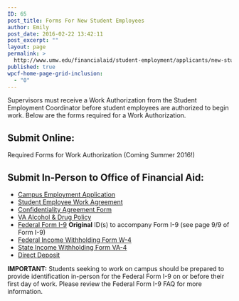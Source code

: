 ```yaml
---
ID: 65
post_title: Forms For New Student Employees
author: Emily
post_date: 2016-02-22 13:42:11
post_excerpt: ""
layout: page
permalink: >
  http://www.umw.edu/financialaid/student-employment/applicants/new-student-employees/
published: true
wpcf-home-page-grid-inclusion:
  - "0"
---
```

Supervisors must receive a Work Authorization from the Student Employment Coordinator before student employees are authorized to begin work. Below are the forms required for a Work Authorization.
<h2>Submit Online:</h2>
Required Forms for Work Authorization (Coming Summer 2016!)
<h2>Submit In-Person to Office of Financial Aid:</h2>
<ul>
	<li><a href="http://www.umw.edu/financialaid/wp-content/uploads/sites/31/2016/02/CampusEmploymentApplication.pdf" rel="">Campus Employment Application</a></li>
	<li><a href="http://www.umw.edu/financialaid/wp-content/uploads/sites/31/2016/02/Work-Agreement.pdf" rel="">Student Employee Work Agreement</a></li>
	<li><a href="http://www.umw.edu/financialaid/wp-content/uploads/sites/31/2016/02/Confidentiality-Agreement.pdf" rel="">Confidentiality Agreement Form</a></li>
	<li><a href="http://www.umw.edu/documents/document/i-9-employment-v/">VA Alcohol &amp; Drug Policy</a></li>
	<li><a href="http://www.umw.edu/documents/document/i-9-employment-v/">Federal Form I-9</a> <strong>Original</strong> ID(s) to accompany Form I-9 (see page 9/9 of Form I-9)</li>
	<li><a href="http://www.irs.gov/pub/irs-pdf/fw4.pdf">Federal Income Withholding Form W-4</a></li>
	<li><a href="http://www.umw.edu/documents/document/va-4/">State Income Withholding Form VA-4</a></li>
	<li><a href="http://adminfinance.umw.edu/financialaid/files/2011/09/Direct-Deposit-Form-1-10.pdf">Direct Deposit</a></li>
</ul>
<strong>IMPORTANT:</strong> Students seeking to work on campus should be prepared to provide identification in-person for the Federal Form I-9 on or before their first day of work. Please review the Federal Form I-9 FAQ for more information.